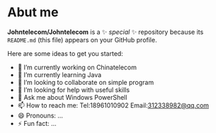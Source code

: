 # Abut me


**Johntelecom/Johntelecom** is a ✨ _special_ ✨ repository because its `README.md` (this file) appears on your GitHub profile.

Here are some ideas to get you started:

- 🔭 I’m currently working on Chinatelecom
- 🌱 I’m currently learning Java
- 👯 I’m looking to collaborate on simple program
- 🤔 I’m looking for help with useful skills
- 💬 Ask me about Windows PowerShell
- 📫 How to reach me: Tel:18961010902 Email:312338982@qq.com  
- 😄 Pronouns: ...
- ⚡ Fun fact: ...
